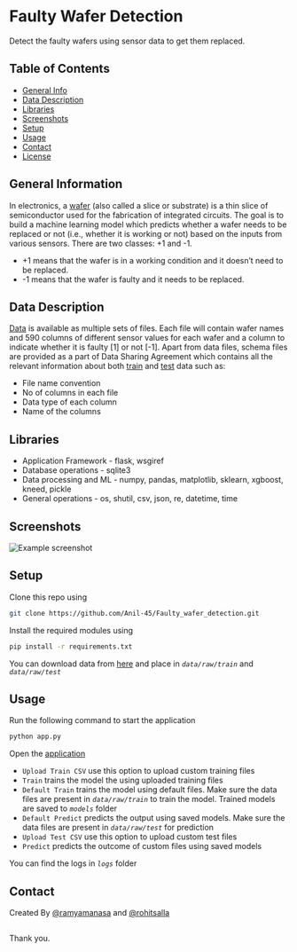 # Faulty Wafer Detection

Detect the faulty wafers using sensor data to get them replaced.

## Table of Contents

- [General Info](#general-information)
- [Data Description](#data-description)
- [Libraries](#libraries)
- [Screenshots](#screenshots)
- [Setup](#setup)
- [Usage](#usage)
- [Contact](#contact)
- [License](#license)

## General Information

In electronics, a [wafer](<https://en.wikipedia.org/wiki/Wafer_(electronics)>) (also called a slice or substrate) is a thin slice of semiconductor used for the fabrication of integrated circuits. The goal is to build a machine learning model which predicts whether a wafer needs to be replaced or not (i.e., whether it is working or not) based on the inputs from various sensors. There are two classes: +1 and -1.

- +1 means that the wafer is in a working condition and it doesn’t need to be replaced.
- -1 means that the wafer is faulty and it needs to be replaced.

## Data Description

[Data](https://www.kaggle.com/datasets/himanshunayal/waferdataset) is available as multiple sets of files. Each file will contain wafer names and 590 columns of different sensor values for each wafer and a column to indicate whether it is faulty [1] or not [-1]. Apart from data files, schema files are provided as a part of Data Sharing Agreement which contains all the relevant information about both [train](https://github.com/Anil-45/Faulty_wafer_detection/blob/main/src/data/train_schema.json) and [test](https://github.com/Anil-45/Faulty_wafer_detection/blob/main/src/data/test_schema.json) data such as:

- File name convention
- No of columns in each file
- Data type of each column
- Name of the columns

## Libraries

- Application Framework - flask, wsgiref
- Database operations - sqlite3
- Data processing and ML - numpy, pandas, matplotlib, sklearn, xgboost, kneed, pickle
- General operations - os, shutil, csv, json, re, datetime, time

## Screenshots

![Example screenshot](./reports/figures/UI.PNG)

## Setup

Clone this repo using

```sh
git clone https://github.com/Anil-45/Faulty_wafer_detection.git
```

Install the required modules using

```sh
pip install -r requirements.txt
```

You can download data from [here](https://www.kaggle.com/datasets/himanshunayal/waferdataset) and place in _`data/raw/train`_ and _`data/raw/test`_

## Usage

Run the following command to start the application

```bash
python app.py
```

Open the [application](http://127.0.0.1:5000/)

- `Upload Train CSV` use this option to upload custom training files
- `Train` trains the model the using uploaded training files
- `Default Train` trains the model using default files. Make sure the data files are present in _`data/raw/train`_ to train the model. Trained models are saved to _`models`_ folder
- `Default Predict` predicts the output using saved models. Make sure the data files are present in _`data/raw/test`_ for prediction
- `Upload Test CSV` use this option to upload custom test files
- `Predict` predicts the outcome of custom files using saved models

You can find the logs in _`logs`_ folder

## Contact

Created By [@ramyamanasa](https://github.com/ramyamanasa)
and [@rohitsalla](https://github.com/rohitsalla)

##

Thank you.

